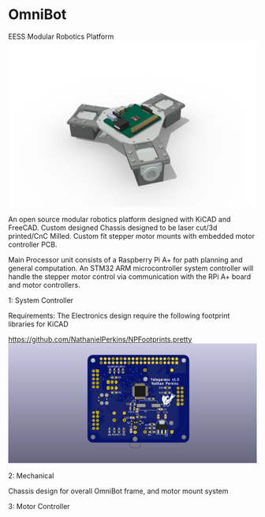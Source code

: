 # OmniBot
EESS Modular Robotics Platform
![Alt text](Screenshots/omnibot-preview.png "OmniBot Render")

An open source modular robotics platform designed with KiCAD and FreeCAD.
Custom designed Chassis designed to be laser cut/3d printed/CnC Milled. Custom fit stepper motor mounts with embedded motor controller PCB.

Main Processor unit consists of a Raspberry Pi A+ for path planning and general computation. An STM32 ARM microcontroller system controller will handle the stepper motor control via communication with the RPi A+ board and motor controllers. 

1: System Controller

Requirements: The Electronics design require the following footprint libraries for KiCAD

https://github.com/NathanielPerkins/NPFootprints.pretty
![Alt text](Screenshots/Electronics/Bottom.png "System Controller")

2: Mechanical

Chassis design for overall OmniBot frame, and motor mount system

3: Motor Controller

